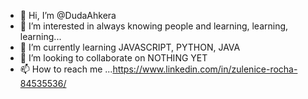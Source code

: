 - 👋 Hi, I’m @DudaAhkera
- 👀 I’m interested in always knowing people and learning, learning, learning...
- 🌱 I’m currently learning JAVASCRIPT, PYTHON, JAVA
- 💞️ I’m looking to collaborate on NOTHING YET
- 📫 How to reach me ...<https://www.linkedin.com/in/zulenice-rocha-84535536/>

<!---
DudaAhkera/DudaAhkera is a ✨ special ✨ repository because its `README.md` (this file) appears on your GitHub profile.
You can click the Preview link to take a look at your changes.
--->
